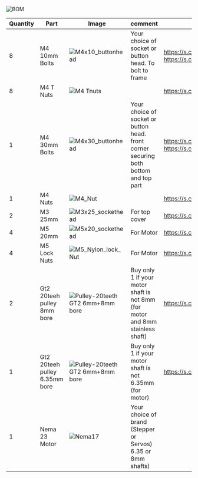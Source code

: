 ![BOM](https://user-images.githubusercontent.com/37383368/138017431-b9862437-260c-4fbd-80b7-be02b68d310f.PNG)

| Quantity | Part                         | Image             | comment  | Links  |
| ------ | ----                           | -------              | -----  | -----	|
| 8       | M4 10mm Bolts       | ![M4x10_buttonhead](https://user-images.githubusercontent.com/37383368/137975437-13a95273-90d8-47bf-9309-078812efcc5e.png) | Your choice of socket or button head. To bolt to frame | https://s.click.aliexpress.com/e/_9RWMof https://s.click.aliexpress.com/e/_9jYeAP  |
| 8       | M4 T Nuts                    | ![M4 Tnuts](https://user-images.githubusercontent.com/37383368/137783436-4e1c6bae-e78c-47b5-b697-86cc7f41cef6.PNG) | | https://s.click.aliexpress.com/e/_AsGUWF |
| 1       | M4 30mm Bolts     | ![M4x30_buttonhead](https://user-images.githubusercontent.com/37383368/138198911-bc07f44b-974b-4daf-9229-150380669409.png) | Your choice of socket or button head. front corner securing both bottom and top part | 	https://s.click.aliexpress.com/e/_9RWMof https://s.click.aliexpress.com/e/_9jYeAP |
| 1       | M4 Nuts     | ![M4_Nut](https://user-images.githubusercontent.com/37383368/138198966-d89f4ccb-3a82-4c38-bcd7-c7c7a081ff2f.png)   |    | https://s.click.aliexpress.com/e/_AFJSUp |
| 2       | M3 25mm     | ![M3x25_sockethead](https://user-images.githubusercontent.com/37383368/138199049-b7ffc483-9a05-4684-94bc-bb140d417187.png)   | For top cover   | https://s.click.aliexpress.com/e/_9RWMof |
| 4       | M5 20mm     | ![M5x20_sockethead](https://user-images.githubusercontent.com/37383368/138200647-c673ecc9-d6c2-408e-a4b4-2db91724ecb9.png)   | For Motor   | https://s.click.aliexpress.com/e/_9RWMof |
| 4       | M5 Lock Nuts     | ![M5_Nylon_lock_Nut](https://user-images.githubusercontent.com/37383368/138200156-8602ab94-a9af-4ca3-b625-01faf3000086.png)   | For Motor   | https://s.click.aliexpress.com/e/_9iSwtx |
| 2       | Gt2 20teeh pulley 8mm bore          | ![Pulley-20teeth GT2 6mm+8mm bore](https://user-images.githubusercontent.com/37383368/137785091-7e4211e4-f66a-48da-8b55-a3f79002b99c.png)	 | Buy only 1 if your motor shaft is not 8mm (for motor and 8mm stainless shaft)  | https://s.click.aliexpress.com/e/_AaZDP7 |
| 1       | Gt2 20teeh pulley  6.35mm bore         | ![Pulley-20teeth GT2 6mm+8mm bore](https://user-images.githubusercontent.com/37383368/137785091-7e4211e4-f66a-48da-8b55-a3f79002b99c.png)	 | Buy only 1 if your motor shaft is not 6.35mm (for motor)  | https://s.click.aliexpress.com/e/_9uAL9P |
| 1       | Nema 23 Motor              | ![Nema17](https://user-images.githubusercontent.com/37383368/137785760-412aa931-21f3-4970-a272-1612ccd4b098.png)   | Your choice of brand (Stepper or Servos) 6.35 or 8mm shafts)  ||
